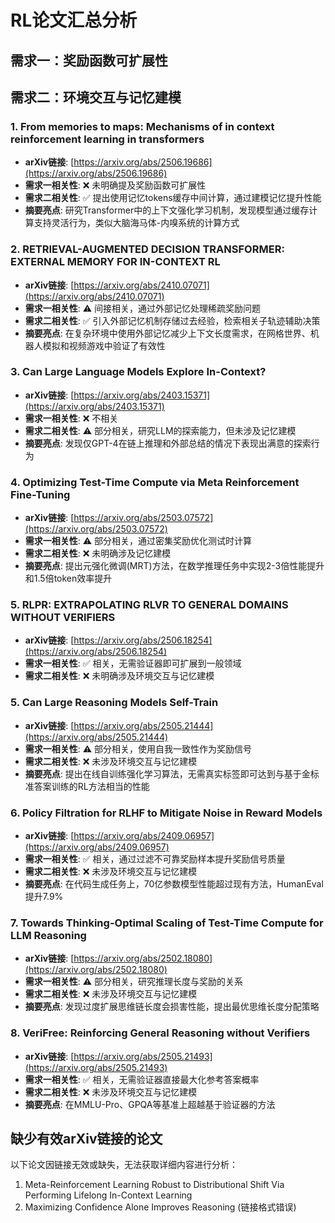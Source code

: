 # RL论文汇总分析

## 需求一：奖励函数可扩展性
## 需求二：环境交互与记忆建模

### 1. From memories to maps: Mechanisms of in context reinforcement learning in transformers
- **arXiv链接**: [https://arxiv.org/abs/2506.19686](https://arxiv.org/abs/2506.19686)
- **需求一相关性**: ❌ 未明确提及奖励函数可扩展性
- **需求二相关性**: ✅ 提出使用记忆tokens缓存中间计算，通过建模记忆提升性能
- **摘要亮点**: 研究Transformer中的上下文强化学习机制，发现模型通过缓存计算支持灵活行为，类似大脑海马体-内嗅系统的计算方式

### 2. RETRIEVAL-AUGMENTED DECISION TRANSFORMER: EXTERNAL MEMORY FOR IN-CONTEXT RL
- **arXiv链接**: [https://arxiv.org/abs/2410.07071](https://arxiv.org/abs/2410.07071)
- **需求一相关性**: ⚠️ 间接相关，通过外部记忆处理稀疏奖励问题
- **需求二相关性**: ✅ 引入外部记忆机制存储过去经验，检索相关子轨迹辅助决策
- **摘要亮点**: 在复杂环境中使用外部记忆减少上下文长度需求，在网格世界、机器人模拟和视频游戏中验证了有效性

### 3. Can Large Language Models Explore In-Context?
- **arXiv链接**: [https://arxiv.org/abs/2403.15371](https://arxiv.org/abs/2403.15371)
- **需求一相关性**: ❌ 不相关
- **需求二相关性**: ⚠️ 部分相关，研究LLM的探索能力，但未涉及记忆建模
- **摘要亮点**: 发现仅GPT-4在链上推理和外部总结的情况下表现出满意的探索行为

### 4. Optimizing Test-Time Compute via Meta Reinforcement Fine-Tuning
- **arXiv链接**: [https://arxiv.org/abs/2503.07572](https://arxiv.org/abs/2503.07572)
- **需求一相关性**: ⚠️ 部分相关，通过密集奖励优化测试时计算
- **需求二相关性**: ❌ 未明确涉及记忆建模
- **摘要亮点**: 提出元强化微调(MRT)方法，在数学推理任务中实现2-3倍性能提升和1.5倍token效率提升

### 5. RLPR: EXTRAPOLATING RLVR TO GENERAL DOMAINS WITHOUT VERIFIERS
- **arXiv链接**: [https://arxiv.org/abs/2506.18254](https://arxiv.org/abs/2506.18254)
- **需求一相关性**: ✅ 相关，无需验证器即可扩展到一般领域
- **需求二相关性**: ❌ 未明确涉及环境交互与记忆建模

### 5. Can Large Reasoning Models Self-Train
- **arXiv链接**: [https://arxiv.org/abs/2505.21444](https://arxiv.org/abs/2505.21444)
- **需求一相关性**: ⚠️ 部分相关，使用自我一致性作为奖励信号
- **需求二相关性**: ❌ 未涉及环境交互与记忆建模
- **摘要亮点**: 提出在线自训练强化学习算法，无需真实标签即可达到与基于金标准答案训练的RL方法相当的性能

### 6. Policy Filtration for RLHF to Mitigate Noise in Reward Models
- **arXiv链接**: [https://arxiv.org/abs/2409.06957](https://arxiv.org/abs/2409.06957)
- **需求一相关性**: ✅ 相关，通过过滤不可靠奖励样本提升奖励信号质量
- **需求二相关性**: ❌ 未涉及环境交互与记忆建模
- **摘要亮点**: 在代码生成任务上，70亿参数模型性能超过现有方法，HumanEval提升7.9%

### 7. Towards Thinking-Optimal Scaling of Test-Time Compute for LLM Reasoning
- **arXiv链接**: [https://arxiv.org/abs/2502.18080](https://arxiv.org/abs/2502.18080)
- **需求一相关性**: ⚠️ 部分相关，研究推理长度与奖励的关系
- **需求二相关性**: ❌ 未涉及环境交互与记忆建模
- **摘要亮点**: 发现过度扩展思维链长度会损害性能，提出最优思维长度分配策略

### 8. VeriFree: Reinforcing General Reasoning without Verifiers
- **arXiv链接**: [https://arxiv.org/abs/2505.21493](https://arxiv.org/abs/2505.21493)
- **需求一相关性**: ✅ 相关，无需验证器直接最大化参考答案概率
- **需求二相关性**: ❌ 未涉及环境交互与记忆建模
- **摘要亮点**: 在MMLU-Pro、GPQA等基准上超越基于验证器的方法

## 缺少有效arXiv链接的论文
以下论文因链接无效或缺失，无法获取详细内容进行分析：
1. Meta-Reinforcement Learning Robust to Distributional Shift Via Performing Lifelong In-Context Learning
2. Maximizing Confidence Alone Improves Reasoning (链接格式错误)